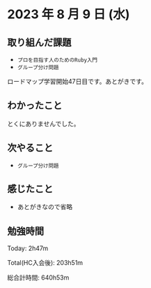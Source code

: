 # 2023 年 8 月 9 日 (水)

## 取り組んだ課題

- `プロを目指す人のためのRuby入門`
- `グループ分け問題`

ロードマップ学習開始47日目です。あとがきです。

## わかったこと

とくにありませんでした。

## 次やること

- `グループ分け問題`

## 感じたこと

- あとがきなので省略


## 勉強時間

Today: 2h47m

Total(HC入会後): 203h51m

総合計時間: 640h53m
